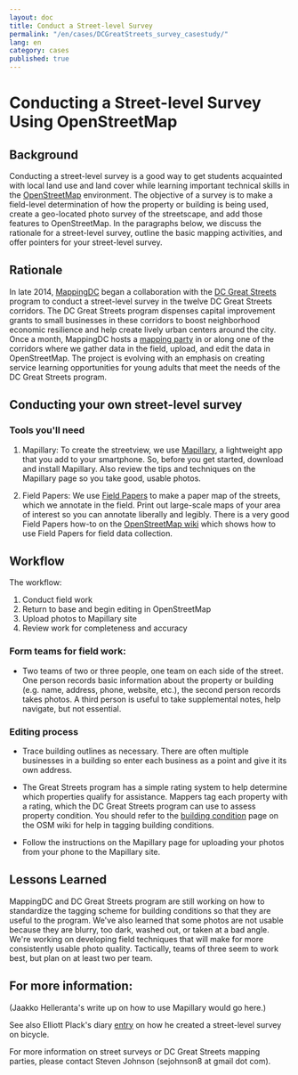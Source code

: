 ```yaml
---
layout: doc
title: Conduct a Street-level Survey
permalink: "/en/cases/DCGreatStreets_survey_casestudy/"
lang: en
category: cases
published: true
---
```


# Conducting a Street-level Survey Using OpenStreetMap

## Background

Conducting a street-level survey is a good way to get students acquainted with local land
 use and land cover while learning important technical skills in the 
 [OpenStreetMap](http://openstreetmap/) environment. The objective of a survey is to make 
 a field-level determination of how the property or building is being used, create a 
 geo-located photo survey of the streetscape, and add those features to OpenStreetMap. In 
 the paragraphs below, we discuss the rationale for a street-level survey, outline the 
 basic mapping activities, and offer pointers for your street-level survey.

## Rationale

In late 2014, [MappingDC](http://mappingdc.org/) began a collaboration with the [DC Great Streets](http://greatstreets.dc.gov/)
 program to conduct 
a street-level survey in the twelve DC Great Streets corridors. The DC Great Streets 
program dispenses capital improvement grants to small businesses in these corridors to 
boost neighborhood economic resilience and help create lively urban centers around the city.
Once a month, MappingDC hosts a [mapping party](http://www.meetup.com/MappingDC/) in or along one of the corridors where we
gather data in the field, upload, and edit the data in OpenStreetMap. The project is
evolving with an emphasis on creating service learning opportunities for young adults that
meet the needs of the DC Great Streets program.

## Conducting your own street-level survey

### Tools you'll need

1. Mapillary: To create the streetview, we use [Mapillary](http://mapillary.com/), a 
lightweight app that you add to your smartphone. So, before you get started, download and 
install Mapillary. Also review the  tips and techniques on the Mapillary page so you take good, usable photos. 

2. Field Papers: We use [Field Papers](http://fieldpapers.org/) to make a paper map of the streets, which
we annotate in the field. Print out large-scale maps of your area of interest so you can 
annotate liberally and legibly. There is a very good Field Papers how-to on the 
[OpenStreetMap wiki](http://wiki.openstreetmap.org/wiki/Field_Papers) which shows how to
use Field Papers for field data collection.

## Workflow
The workflow:

 1. Conduct field work
 2. Return to base and begin editing in OpenStreetMap
 3. Upload photos to Mapillary site
 4. Review work for completeness and accuracy
 
### Form teams for field work:
- Two teams of two or three people, one team on each side of the street. One person records 
basic information about the property or building (e.g. name, address, phone, website, etc.),
 the second person records takes photos. A third person is useful to take supplemental notes,
 help navigate, but not essential. 

### Editing process

- Trace building outlines as necessary. There are often multiple businesses in a building
so enter each business as a point and give it its own address. 

- The Great Streets program has a simple rating system to help determine which properties
qualify for assistance. Mappers tag each property with a rating, which the DC Great 
Streets program can use to assess property condition. You should refer to the
[building condition](http://wiki.openstreetmap.org/wiki/Key:building:condition) page on the 
OSM wiki for help in tagging building conditions.

- Follow the instructions on the Mapillary page for uploading your photos from your phone
to the Mapillary site. 
 
## Lessons Learned
MappingDC and DC Great Streets program are still working on how to standardize the tagging
scheme for building conditions so that they are useful to the program. We've also learned 
that some photos are not usable because they are blurry, too dark, washed out, or taken at
a bad angle. We're working on developing field techniques that will make for more consistently
usable photo quality. 
Tactically, teams of three seem to work best, but plan on at least two per team.

## For more information:

(Jaakko Helleranta's write up on how to use Mapillary would go here.)

See also Elliott Plack's diary [entry](https://www.openstreetmap.org/user/ElliottPlack/diary/26065)
on how he created a street-level survey on bicycle.

For more information on street surveys or DC Great Streets mapping parties, please contact Steven Johnson (sejohnson8 at gmail dot com).

